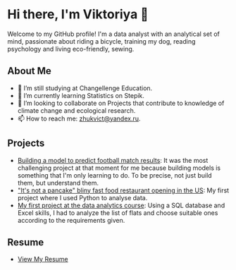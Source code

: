 # Hi there, I'm Viktoriya 👋

Welcome to my GitHub profile! I'm a data analyst with an analytical set of mind,
passionate about riding a bicycle, training my dog, reading psychology and living eco-friendly, sewing.

## About Me
- 🔭 I’m still studying at Changellenge Education.
- 🌱 I’m currently learning Statistics on Stepik.
- 👯 I’m looking to collaborate on Projects that contribute to knowledge of climate change and ecological research.
- 📫 How to reach me: zhukvict@yandex.ru.

## Projects
- [Building a model to predict football match results](https://github.com/zhukvv/Football_match_results_forecast): It was the most challenging project at that moment for me because building models is something that I'm only learning to do. To be precise, not just build them, but understand them.
- ["It's not a pancake" bliny fast food restaurant opening in the US](https://github.com/zhukvv/Bliny-restaurant-grand-opening): My first project where I used Python to analyse data.
- [My first project at the data analytics course](https://github.com/zhukvv/Airbnb-rent): Using a SQL database and Excel skills, I had to analyze the list of flats and choose suitable ones according to the requirements given.

## Resume
- [View My Resume](https://github.com/zhukvv/resume)
